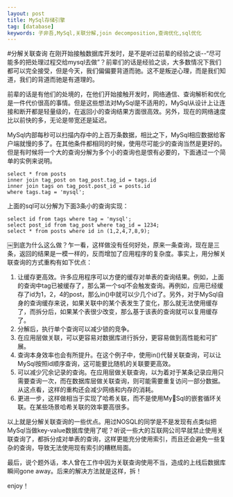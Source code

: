 ```yaml
---
layout: post
title: MySql存储引擎
tag: [database]
keywords: 子非吾,MySql,关联分解,join decomposition,查询优化,sql优化
---
```

#分解关联查询
在刚开始接触数据库开发时，是不是听过前辈的经验之谈--“尽可能多的把处理过程交给mysql去做”？前辈们的话是经验之谈，大多数情况下我们都可以完全接受，但是今天，我们偏偏要背道而驰。这不是叛逆心理，而是我们知道，我们的背道而驰是有道理的。

前辈的话是有他们的处境的，在他们开始接触开发时，网络通信、查询解析和优化是一件代价很高的事情。但是这些想法对MySql是不适用的，MySql从设计上让连接和断开都是轻量级的，在返回小的查询结果方面很高效。另外，现在的网络速度比以前快的多，无论是带宽还是延迟。

MySql内部每秒可以扫描内存中的上百万条数据，相比之下，MySql相应数据给客户端就慢的多了。在其他条件都相同的时候，使用尽可能少的查询当然是更好的。但是有时候将一个大的查询分解为多个小的查询也是恨有必要的，下面通过一个简单的实例来说明。

	select * from posts 
	inner join tag_post on tag_post.tag_id = tags.id
	inner join tags on tag_post.post_id = posts.id
	where tags.tag = 'mysql';
	
上面的sql可以分解为下面3条小的查询实现：

	select id from tags where tag = 'mysql';
	select post_id from tag_post where tag_id = 1234;
	select * from posts where id in (1,2,4,7,8,9);
	
￼到底为什么这么做？乍一看，这样做没有任何好处，原来一条查询，现在是三条，返回的结果是一模一样的，反而增加了应用程序的复杂度。事实上，用分解关联查询的方式重构有如下优点：   

1. 让缓存更高效。许多应用程序可以方便的缓存对单表的查询结果。例如，上面的查询中tag已被缓存了，那么第一个sql不会触发查询。再例如，应用已经缓存了id为1，2，4的post，那么in()中就可以少几个id了。另外，对于MySql自身的查询缓存来说，如果关联中的某个表发生了变化，那么就无法使用缓存了，而拆分后，如果某个表很少改变，那么基于该表的查询就可以复用缓存了。
2. 分解后，执行单个查询可以减少锁的竞争。
3. 在应用层做关联，可以更容易对数据库进行拆分，更容易做到高性能和可扩展。
4. 查询本身效率也会有所提升。在这个例子中，使用in()代替关联查询，可以让MySql按照id顺序查询，这可能要比随机的关联要更高效。
5. 可以减少冗余记录的查询。在应用层做关联查询，以为着对于某条记录应用只需要查询一次，而在数据库层做关联查询，则可能需要重复访问一部分数据。从这点看，这样的重构还会减少网络和内存的消耗。
6. 更进一步，这样做相当于实现了哈希关联，而不是使用MySql的嵌套循环关联。在某些场景哈希关联的效率要高很多。


以上就是分解关联查询的一些优点。用过NOSQL的同学是不是发现有点类似把MySql当做key-value数据库使用了呢？听说一些大的互联网公司早就禁止使用关联查询了，都拆分成对单表的查询，这样更能充分使用索引，而且还会避免一些复杂的查询，导致无法使用现有索引的糟糕局面。

最后，说个题外话，本人曾在工作中因为关联查询使用不当，造成的上线后数据库瞬间gone away。后来的解决方法就是这样，拆！

enjoy！